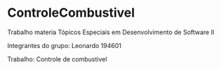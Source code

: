 # ControleCombustivel
Trabalho materia Tópicos Especiais em Desenvolvimento de Software II

Integrantes do grupo: Leonardo 194601

Trabalho: Controle de combustivel
